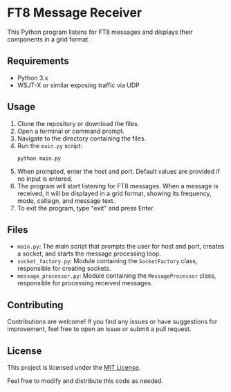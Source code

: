 # FT8 Message Receiver

This Python program listens for FT8 messages and displays their components in a grid format.

## Requirements

- Python 3.x
- WSJT-X or similar exposing traffic via UDP

## Usage

1. Clone the repository or download the files.
2. Open a terminal or command prompt.
3. Navigate to the directory containing the files.
4. Run the `main.py` script:
   ```
   python main.py
   ```
5. When prompted, enter the host and port. Default values are provided if no input is entered.
6. The program will start listening for FT8 messages. When a message is received, it will be displayed in a grid format, showing its frequency, mode, callsign, and message text.
7. To exit the program, type "exit" and press Enter.

## Files

- `main.py`: The main script that prompts the user for host and port, creates a socket, and starts the message processing loop.
- `socket_factory.py`: Module containing the `SocketFactory` class, responsible for creating sockets.
- `message_processor.py`: Module containing the `MessageProcessor` class, responsible for processing received messages.


## Contributing
Contributions are welcome! If you find any issues or have suggestions for improvement, feel free to open an issue or submit a pull request.

## License

This project is licensed under the [MIT License](LICENSE).

Feel free to modify and distribute this code as needed.
